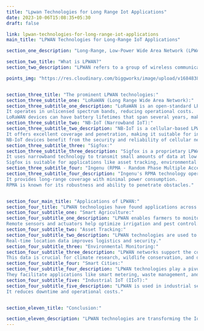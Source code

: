 ```yaml
---
title: "Lpwan Technologies for Long Range Iot Applications"
date: 2023-10-06T15:08:35+05:30
draft: false

link: lpwan-technologies-for-long-range-iot-applications
main_title: "LPWAN Technologies for Long-Range IoT Applications"

section_one_description: "Long-Range, Low-Power Wide Area Network (LPWAN) technologies have emerged as a game-changer for Internet of Things (IoT) applications that require extended coverage and minimal power consumption. These technologies offer the ability to connect IoT devices over vast distances, making them ideal for various use cases. Let's explore LPWAN technologies and their applications."

section_two_title: "What is LPWAN?"
section_two_description: "LPWAN refers to a group of wireless communication technologies designed to enable long-range and low-power connectivity for IoT devices. These technologies are characterized by their ability to transmit data over several kilometers while consuming very little energy." 

points_img: "https://res.cloudinary.com/biggworks/image/upload/v1684838348/Group_11544_lwrsg0.png"


section_three_title: "The prominent LPWAN technologies:"
section_three_subtitle_one: "LoRaWAN (Long Range Wide Area Network):"
section_three_subtitle_one_description: "LoRaWAN is an open-standard LPWAN technology known for its exceptional range, reaching up to 10 kilometers in urban areas.
It operates in unlicensed spectrum bands, reducing operational costs.
LoRaWAN devices can have battery lifetimes that span several years, making it ideal for remote monitoring applications."
section_three_subtitle_two: "NB-IoT (Narrowband IoT):"
section_three_subtitle_two_description: "NB-IoT is a cellular-based LPWAN technology that operates within existing 4G and 5G networks.
It offers excellent coverage and penetration, making it suitable for indoor and underground applications.
NB-IoT devices benefit from the security and reliability of cellular networks."
section_three_subtitle_three: "Sigfox:"
section_three_subtitle_three_description: "Sigfox is a proprietary LPWAN technology that offers global coverage in many countries.
It uses narrowband technology to transmit small amounts of data at low power.
Sigfox is suitable for applications like asset tracking, environmental monitoring, and smart agriculture."
section_three_subtitle_four: "Ingenu (RPMA - Random Phase Multiple Access):"
section_three_subtitle_four_description: "Ingenu's RPMA technology operates in the 2.4 GHz ISM band.
It provides long-range coverage with minimal power consumption.
RPMA is known for its robustness and ability to penetrate obstacles."


section_four_main_title: "Applications of LPWAN:"
section_four_title: "LPWAN technologies have found applications across various industries, including:"
section_four_subtitle_one: "Smart Agriculture:"
section_four_subtitle_one_description: "LPWAN enables farmers to monitor soil conditions, weather, and crop health across vast fields.
Remote sensors and actuators help optimize irrigation and pest control."
section_four_subtitle_two: "Asset Tracking:"
section_four_subtitle_two_description: "LPWAN technologies are used to track assets such as containers, vehicles, and livestock over extended distances.
Real-time location data improves logistics and security."
section_four_subtitle_three: "Environmental Monitoring:"
section_four_subtitle_three_description: "LPWAN networks support the collection of environmental data in remote or hard-to-reach areas.
This data is crucial for climate research, wildlife conservation, and disaster management."
section_four_subtitle_four: "Smart Cities:"
section_four_subtitle_four_description: "LPWAN technologies play a pivotal role in building smart city infrastructures.
They facilitate applications like smart metering, waste management, and intelligent street lighting."
section_four_subtitle_five: "Industrial IoT (IIoT):"
section_four_subtitle_five_description: "LPWAN is used in industrial settings for remote monitoring of machinery, predictive maintenance, and supply chain optimization.
It reduces downtime and operational costs."


section_eleven_title: "Conclusion:"

section_eleven_description: "LPWAN technologies are transforming the IoT landscape by offering long-range, low-power connectivity solutions. With their ability to cover extensive areas and provide extended battery life, LPWAN technologies are becoming the go-to choice for IoT applications that demand reliability, scalability, and cost-efficiency."
---
```


